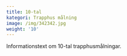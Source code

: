 ```yaml
---
title: 10-tal
kategori: Trapphus målning
image: /img/342342.jpg
weight: '10'
---
```

Informationstext om 10-tal trapphusmålningar.
